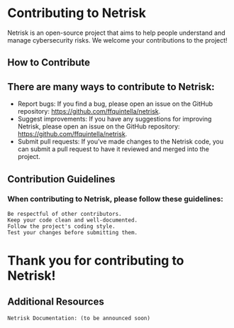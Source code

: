 # Contributing to Netrisk

Netrisk is an open-source project that aims to help people understand and manage cybersecurity risks. We welcome your contributions to the project!

## How to Contribute

## There are many ways to contribute to Netrisk:

   - Report bugs: If you find a bug, please open an issue on the GitHub repository: https://github.com/ffquintella/netrisk.
   - Suggest improvements: If you have any suggestions for improving Netrisk, please open an issue on the GitHub repository: https://github.com/ffquintella/netrisk.
   - Submit pull requests: If you've made changes to the Netrisk code, you can submit a pull request to have it reviewed and merged into the project.

## Contribution Guidelines

### When contributing to Netrisk, please follow these guidelines:

    Be respectful of other contributors.
    Keep your code clean and well-documented.
    Follow the project's coding style.
    Test your changes before submitting them.

# Thank you for contributing to Netrisk!

## Additional Resources

    Netrisk Documentation: (to be announced soon)
